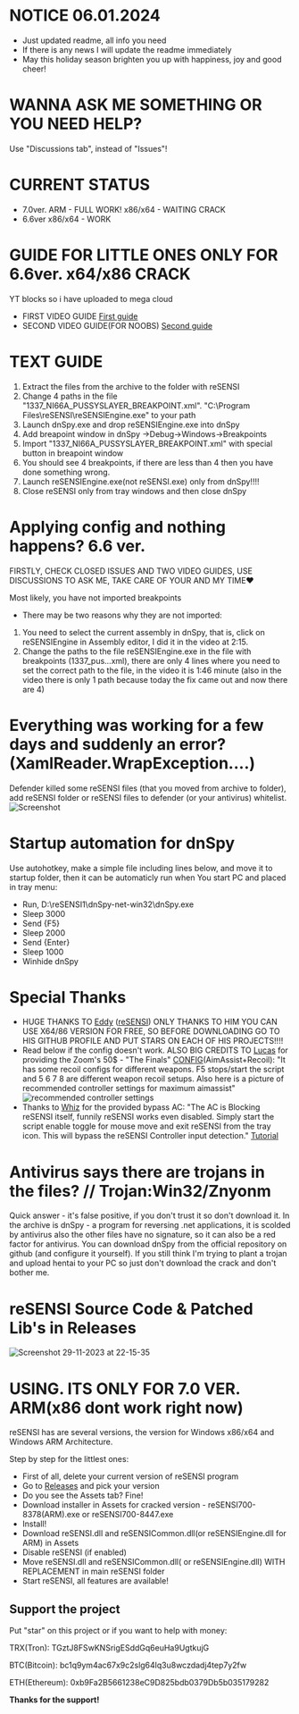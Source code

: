 # NOTICE 06.01.2024
- Just updated readme, all info you need
- If there is any news I will update the readme immediately
- May this holiday season brighten you up with happiness, joy and good cheer!

# WANNA ASK ME SOMETHING OR YOU NEED HELP?
Use "Discussions tab", instead of "Issues"!

# CURRENT STATUS
- 7.0ver. ARM - FULL WORK! x86/x64 - WAITING CRACK
- 6.6ver x86/x64 - WORK 

# GUIDE FOR LITTLE ONES ONLY FOR 6.6ver. x64/x86 CRACK
YT blocks so i have uploaded to mega cloud
- FIRST VIDEO GUIDE [First guide](https://mega.nz/file/AP51BQIQ#bwNmDOsiPYGk0O03H-tSc5ObuOzVtgb58ddTKqWQGlk)
- SECOND VIDEO GUIDE(FOR NOOBS) [Second guide](https://mega.nz/file/tTYGWZiB#LA9Sr4kOIswYFSf51fuN4wg88qOIQjaY_Y-B-4qNzM8)

# TEXT GUIDE 
1. Extract the files from the archive to the folder with reSENSI
2. Change 4 paths in the file "1337_NI66A_PUSSYSLAYER_BREAKPOINT.xml". 
"C:\Program Files\reSENSI\reSENSIEngine.exe" to your path
3. Launch dnSpy.exe and drop reSENSIEngine.exe into dnSpy
4. Add breapoint window in dnSpy ->Debug->Windows->Breakpoints
5. Import "1337_NI66A_PUSSYSLAYER_BREAKPOINT.xml" with special button in breapoint window
6. You should see 4 breakpoints, if there are less than 4 then you have done something wrong.
7. Launch reSENSIEngine.exe(not reSENSI.exe) only from dnSpy!!!!
8. Close reSENSI only from tray windows and then close dnSpy

# Applying config and nothing happens? 6.6 ver.
FIRSTLY, CHECK CLOSED ISSUES AND TWO VIDEO GUIDES, USE DISCUSSIONS TO ASK ME, TAKE CARE OF YOUR AND MY TIME❤️

Most likely, you have not imported breakpoints
- There may be two reasons why they are not imported:
1. You need to select the current assembly in dnSpy, that is, click on reSENSIEngine in Assembly editor, I did it in the video at 2:15.
2. Change the paths to the file reSENSIEngine.exe in the file with breakpoints (1337_pus...xml), there are only 4 lines where you need to set the correct path to the file, in the video it is 1:46 minute (also in the video there is only 1 path because today the fix came out and now there are 4)

# Everything was working for a few days and suddenly an error? (XamlReader.WrapException....)
Defender killed some reSENSI files (that you moved from archive to folder), add reSENSI folder or reSENSI files to defender (or your antivirus) whitelist.
![Screenshot](https://github.com/EugeneSunrise/reSENSI/assets/56397706/3a5da084-68e6-41a0-b477-b735840ed18b)

# Startup automation for dnSpy
Use autohotkey, make a simple file including lines below, and move it to startup folder, then it can be automaticly run when You start PC and placed in tray menu:
- Run, D:\reSENSI1\dnSpy-net-win32\dnSpy.exe
- Sleep 3000
- Send {F5}
- Sleep 2000
- Send {Enter}
- Sleep 1000
- Winhide dnSpy

# Special Thanks
- HUGE THANKS TO [Eddy](https://github.com/RedDot-3ND7355) ([reSENSI](https://github.com/RedDot-3ND7355/reSENSI)) ONLY THANKS TO HIM YOU CAN USE X64/86 VERSION FOR FREE, SO BEFORE DOWNLOADING GO TO HIS GITHUB PROFILE AND PUT STARS ON EACH OF HIS PROJECTS!!!!
- Read below if the config doesn't work. ALSO BIG CREDITS TO [Lucas](https://github.com/lukasbrauneruv) for providing the Zoom's 50$ - "The Finals" [CONFIG](https://drive.google.com/file/d/15L47Oa1uzCqDQ7sjSoOhhp4yOp156paC/view)(AimAssist+Recoil):
"It has some recoil configs for different weapons. F5 stops/start the script and 5 6 7 8 are different weapon recoil setups. Also here is a picture of recommended controller settings for maximum aimassist"
![recommended controller settings](https://github.com/EugeneSunrise/reSENSI/assets/56397706/5320c8e1-9807-4e65-883a-caf602e0a57c)
- Thanks to [Whiz](https://github.com/Time2Whizard) for the provided bypass AC:
"The AC is Blocking reSENSI itself, funnily reSENSI works even disabled. Simply start the script enable toggle for mouse move and exit reSENSI from the tray icon. This will bypass the reSENSI Controller input detection." [Tutorial](https://drive.google.com/uc?id=1IldJzkJ6oYrbYXK2WKYmceFMtP8eZGeW&export=download)

# Antivirus says there are trojans in the files? // Trojan:Win32/Znyonm
Quick answer - it's false positive, if you don't trust it so don't download it.
In the archive is dnSpy - a program for reversing .net applications, it is scolded by antivirus also the other files have no signature, so it can also be a red factor for antivirus. You can download dnSpy from the official repository on github (and configure it yourself). If you still think I'm trying to plant a trojan and upload hentai to your PC so just don't download the crack and don't bother me.

# reSENSI Source Code & Patched Lib's in Releases
![Screenshot 29-11-2023 at 22-15-35](https://github.com/EugeneSunrise/reSENSI/assets/56397706/1d3e6290-73b2-4d19-a826-17667841aaed)


# USING. ITS ONLY FOR 7.0 VER. ARM(x86 dont work right now)
reSENSI has are several versions, the version for Windows x86/x64 and Windows ARM Architecture.

Step by step for the littlest ones:
- First of all, delete your current version of reSENSI program
- Go to [Releases](https://github.com/EugeneSunrise/reSENSI/releases) and pick your version
- Do you see the Assets tab? Fine!
- Download installer in Assets for cracked version - reSENSI700-8378(ARM).exe or reSENSI700-8447.exe
- Install!
- Download reSENSI.dll and reSENSICommon.dll(or reSENSIEngine.dll for ARM) in Assets
- Disable reSENSI (if enabled)
- Move reSENSI.dll and reSENSICommon.dll( or reSENSIEngine.dll) WITH REPLACEMENT in main reSENSI folder
- Start reSENSI, all features are available!


## Support the project 

Put "star" on this project or if you want to help with money:

TRX(Tron): TGztJ8FSwKNSrigESddGq6euHa9UgtkujG

BTC(Bitcoin): bc1q9ym4ac67x9c2slg64lq3u8wczdadj4tep7y2fw

ETH(Ethereum): 0xb9Fa2B5661238eC9D825bdb0379Db5b035179282

**Thanks for the support!**


